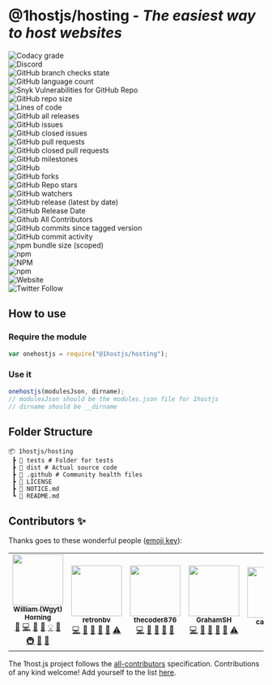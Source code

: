 # @1hostjs/hosting - _The easiest way to host websites_

![Codacy grade](https://img.shields.io/codacy/grade/aa8004662996446e9dd30ff0d1c71c5b?logo=codacy&logoColor=white&style=flat-square&color=F63202)  
![Discord](https://img.shields.io/discord/815203873324662865?color=F63202&logo=discord&logoColor=white&style=flat-square)  
![GitHub branch checks state](https://img.shields.io/github/checks-status/1hostjs/hosting/main?logo=github&logoColor=white&style=flat-square&color=F63202)  
![GitHub language count](https://img.shields.io/github/languages/count/1hostjs/hosting?logo=github&logoColor=white&style=flat-square&color=red)  
![Snyk Vulnerabilities for GitHub Repo](https://img.shields.io/snyk/vulnerabilities/github/1hostjs/hosting?color=F63202&logo=github&logoColor=white&style=flat-square)  
![GitHub repo size](https://img.shields.io/github/repo-size/1hostjs/hosting?color=F63202&logo=github&logoColor=white&style=flat-square)  
![Lines of code](https://img.shields.io/tokei/lines/github/1hostjs/hosting?color=F63202&label=total%20lines%20of%20code&logo=github&logoColor=white&style=flat-square)  
![GitHub all releases](https://img.shields.io/github/downloads/1hostjs/hosting/total?color=F63202&logo=github&logoColor=white&style=flat-square)  
![GitHub issues](https://img.shields.io/github/issues/1hostjs/hosting?color=F63202&logo=github&logoColor=white&style=flat-square)  
![GitHub closed issues](https://img.shields.io/github/issues-closed/1hostjs/hosting?color=F63202&logo=github&logoColor=white&style=flat-square)  
![GitHub pull requests](https://img.shields.io/github/issues-pr/1hostjs/hosting?color=F63202&logo=github&logoColor=white&style=flat-square)  
![GitHub closed pull requests](https://img.shields.io/github/issues-pr-closed/1hostjs/hosting?color=F63202&logo=github&logoColor=white&style=flat-square)  
![GitHub milestones](https://img.shields.io/github/milestones/all/1hostjs/hosting?color=F63202&logo=github&logoColor=white&style=flat-square)  
![GitHub](https://img.shields.io/github/license/1hostjs/hosting?color=F63202&logo=github&logoColor=white&style=flat-square)  
![GitHub forks](https://img.shields.io/github/forks/1hostjs/hosting?color=F63202&logo=github&logoColor=white&style=flat-square)  
![GitHub Repo stars](https://img.shields.io/github/stars/1hostjs/hosting?color=F63202&logo=github&logoColor=white&style=flat-square)  
![GitHub watchers](https://img.shields.io/github/watchers/1hostjs/hosting?color=F63202&logo=github&logoColor=white&style=flat-square)  
![GitHub release (latest by date)](https://img.shields.io/github/v/release/1hostjs/hosting?color=F63202&logo=github&logoColor=white&style=flat-square)  
![GitHub Release Date](https://img.shields.io/github/release-date/1hostjs/hosting?color=F63202&logo=github&logoColor=white&style=flat-square)  
![Github All Contributors](https://img.shields.io/github/all-contributors/1hostjs/hosting/main?color=F63202&logo=github&logoColor=white&style=flat-square)  
![GitHub commits since tagged version](https://img.shields.io/github/commits-since/1hostjs/hosting/latest/main?color=F63202&logo=github&logoColor=white&style=flat-square)  
![GitHub commit activity](https://img.shields.io/github/commit-activity/w/1hostjs/hosting?color=F63202&logo=github&logoColor=white&style=flat-square)  
![npm bundle size (scoped)](https://img.shields.io/bundlephobia/min/@1hostjs/hosting?color=F63202&logo=npm&logoColor=white&style=flat-square)  
![npm](https://img.shields.io/npm/dt/@1hostjs/hosting?color=F63202&logo=npm&logoColor=white&style=flat-square)  
![NPM](https://img.shields.io/npm/l/@1hostjs%252Fhosting?color=F63202&logo=npm&logoColor=white&style=flat-square)  
![npm](https://img.shields.io/npm/v/@1hostjs%252fhosting?color=F63202&logo=npm&logoColor=white&style=flat-square)  
![Website](https://img.shields.io/website?color=F63202&down_color=F63202&down_message=down&label=docs&logo=nuxt.js&logoColor=white&style=flat-square&up_color=F63202&up_message=are%20up&url=https%3A%2F%2F1host.js.org)  
![Twitter Follow](https://img.shields.io/twitter/follow/wgytcraft?color=F63202&logo=twitter&logoColor=white&style=flat-square)  

## How to use

### Require the module

```javascript
var onehostjs = require("@1hostjs/hosting");
```

### Use it

```javascript
onehostjs(modulesJson, dirname);
// modulesJson should be the modules.json file for 1hostjs
// dirname should be __dirname
```

## Folder Structure

```text
📦 1hostjs/hosting
 ┣ 📂 tests # Folder for tests
 ┣ 📂 dist # Actual source code
 ┣ 📂 .github # Community health files
 ┣ 📜 LICENSE
 ┣ 📜 NOTICE.md
 ┗ 📜 README.md
```

## Contributors ✨

Thanks goes to these wonderful people ([emoji key](https://allcontributors.org/docs/en/emoji-key)):

<!-- ALL-CONTRIBUTORS-LIST:START - Do not remove or modify this section -->
<!-- prettier-ignore-start -->
<!-- markdownlint-disable -->
<table>
  <tr>
    <td align="center"><a href="http://wgyt.tk"><img src="https://avatars.githubusercontent.com/u/68466727?v=4?s=100" width="100px;" alt=""/><br /><sub><b>William (Wgyt) Horning</b></sub></a><br /><a href="https://github.com/1hostjs/hosting/issues?q=author%3Awgyt" title="Bug reports">🐛</a> <a href="https://github.com/1hostjs/hosting/commits?author=wgyt" title="Code">💻</a> <a href="https://github.com/1hostjs/hosting/commits?author=wgyt" title="Documentation">📖</a> <a href="#design-wgyt" title="Design">🎨</a> <a href="#example-wgyt" title="Examples">💡</a> <a href="#ideas-wgyt" title="Ideas, Planning, & Feedback">🤔</a> <a href="#infra-wgyt" title="Infrastructure (Hosting, Build-Tools, etc)">🚇</a> <a href="#maintenance-wgyt" title="Maintenance">🚧</a> <a href="https://github.com/1hostjs/hosting/pulls?q=is%3Apr+reviewed-by%3Awgyt" title="Reviewed Pull Requests">👀</a></td>
    <td align="center"><a href="https://retronbv.github.io"><img src="https://avatars.githubusercontent.com/u/49005044?v=4?s=100" width="100px;" alt=""/><br /><sub><b>retronbv</b></sub></a><br /><a href="https://github.com/1hostjs/hosting/commits?author=retronbv" title="Code">💻</a> <a href="#ideas-retronbv" title="Ideas, Planning, & Feedback">🤔</a> <a href="https://github.com/1hostjs/hosting/issues?q=author%3Aretronbv" title="Bug reports">🐛</a> <a href="https://github.com/1hostjs/hosting/pulls?q=is%3Apr+reviewed-by%3Aretronbv" title="Reviewed Pull Requests">👀</a> <a href="#maintenance-retronbv" title="Maintenance">🚧</a> <a href="https://github.com/1hostjs/hosting/commits?author=retronbv" title="Tests">⚠️</a></td>
    <td align="center"><a href="https://thecoder876.github.io"><img src="https://avatars.githubusercontent.com/u/76265544?v=4?s=100" width="100px;" alt=""/><br /><sub><b>thecoder876</b></sub></a><br /><a href="https://github.com/1hostjs/hosting/commits?author=thecoder876" title="Code">💻</a> <a href="#ideas-thecoder876" title="Ideas, Planning, & Feedback">🤔</a> <a href="#maintenance-thecoder876" title="Maintenance">🚧</a> <a href="#projectManagement-thecoder876" title="Project Management">📆</a> <a href="https://github.com/1hostjs/hosting/pulls?q=is%3Apr+reviewed-by%3Athecoder876" title="Reviewed Pull Requests">👀</a></td>
    <td align="center"><a href="https://grahamsh.com"><img src="https://avatars.githubusercontent.com/u/64214252?v=4?s=100" width="100px;" alt=""/><br /><sub><b>GrahamSH</b></sub></a><br /><a href="https://github.com/1hostjs/hosting/commits?author=GrahamSH-LLK" title="Code">💻</a> <a href="https://github.com/1hostjs/hosting/commits?author=GrahamSH-LLK" title="Documentation">📖</a> <a href="https://github.com/1hostjs/hosting/issues?q=author%3AGrahamSH-LLK" title="Bug reports">🐛</a> <a href="#ideas-GrahamSH-LLK" title="Ideas, Planning, & Feedback">🤔</a> <a href="https://github.com/1hostjs/hosting/pulls?q=is%3Apr+reviewed-by%3AGrahamSH-LLK" title="Reviewed Pull Requests">👀</a> <a href="https://github.com/1hostjs/hosting/commits?author=GrahamSH-LLK" title="Tests">⚠️</a></td>
    <td align="center"><a href="https://github.com/cary-uwu"><img src="https://avatars.githubusercontent.com/u/81051124?v=4?s=100" width="100px;" alt=""/><br /><sub><b>cary-uwu</b></sub></a><br /><a href="#ideas-cary-uwu" title="Ideas, Planning, & Feedback">🤔</a></td>
  </tr>
</table>

<!-- markdownlint-restore -->
<!-- prettier-ignore-end -->

<!-- ALL-CONTRIBUTORS-LIST:END -->

The 1host.js project follows the [all-contributors](https://github.com/all-contributors/all-contributors) specification. Contributions of any kind welcome! Add yourself to the list [here](https://github.com/1hostjs/hosting/issues/9).
